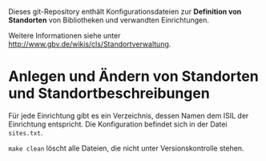 Dieses git-Repository enthält Konfigurationsdateien zur **Definition von
Standorten** von Bibliotheken und verwandten Einrichtungen. 

Weitere Informationen siehe unter
<http://www.gbv.de/wikis/cls/Standortverwaltung>.

# Anlegen und Ändern von Standorten und Standortbeschreibungen

Für jede Einrichtung gibt es ein Verzeichnis, dessen Namen dem ISIL der
Einrichtung entspricht. Die Konfiguration befindet sich in der Datei
`sites.txt`. 

`make clean` löscht alle Dateien, die nicht unter Versionskontrolle stehen.
